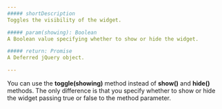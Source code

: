 ```yaml
---
##### shortDescription
Toggles the visibility of the widget.

##### param(showing): Boolean
A Boolean value specifying whether to show or hide the widget.

##### return: Promise
A Deferred jQuery object.

---
```

You can use the **toggle(showing)** method instead of **show()** and **hide()** methods. The only difference is that you specify whether to show or hide the widget passing true or false to the method parameter.